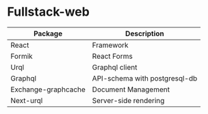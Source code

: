 # Fullstack-web

| Package             | Description                   |
| ------------------- | ----------------------------- |
| React               | Framework                     |
| Formik              | React Forms                   |
| Urql                | Graphql client                |
| Graphql             | API-schema with postgresql-db |
| Exchange-graphcache | Document Management           |
| Next-urql           | Server-side rendering         |
